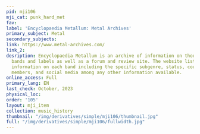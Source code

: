 ```yaml
---
pid: mji106
mji_cat: punk_hard_met
fav: 
label: 'Encyclopaedia Metallum: Metal Archives'
primary_subject: Metal
secondary_subjects: 
link: https://www.metal-archives.com/
link_2: 
desription: Encyclopaedia Metallum is an archive of information on thousands of metal
  bands and labels as well as a forum and review site. The website lists extensive
  information on each band including the specific subgenre, status, country of origin,
  members, and social media among any other information available.
online_access: Full
primary_lang: EN
last_check: October, 2023
physical_loc: 
order: '105'
layout: mji_item
collection: music_history
thumbnail: "/img/derivatives/simple/mji106/thumbnail.jpg"
full: "/img/derivatives/simple/mji106/fullwidth.jpg"
---
```


